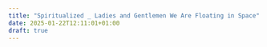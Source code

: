 ```yaml
---
title: "Spiritualized _ Ladies and Gentlemen We Are Floating in Space"
date: 2025-01-22T12:11:01+01:00
draft: true
---
```


